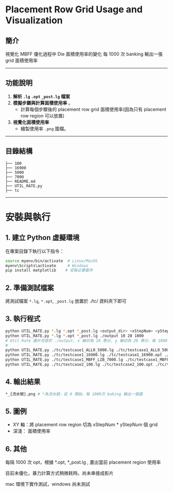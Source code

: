 # Placement Row Grid Usage and Visualization

## 簡介
視覺化 MBFF 優化過程中 Die 面積使用率的變化
每 1000 次 banking 輸出一張 grid 面積使用率

---

## 功能說明
1. **解析 `.lg` `.opt` `_post.lg` 檔案**  
3. **模擬步驟與計算面積使用率**  。
   - 計算每個步驟後的 placement row grid 面積使用率(因為只有 placement row region 可以放置)
4. **視覺化面積使用率**  
   - 繪製使用率 `.png` 圖檔。

---

## 目錄結構
```plaintext
├── 100
├── 16900
├── 5000
├── 7000
├── README.md
├── UTIL_RATE.py
├── tc

```

---

# 安裝與執行

## 1. 建立 Python 虛擬環境
在專案目錄下執行以下指令：

```bash
source myenv/bin/activate  # Linux/MacOS
myenv\Scripts\activate     # Windows
pip install matplotlib    # 安裝必要套件
```

## 2. 準備測試檔案
將測試檔案 `*.lg`, `*.opt`, `_post.lg` 放置於 ./tc/ 資料夾下即可

## 3. 執行程式
```bash
python UTIL_RATE.py *.lg *.opt *_post.lg <output_dir> <xStepNum> <yStepNum> <stepCut>
python UTIL_RATE.py *.lg *.opt *_post.lg ./output 10 20 1000
# Util Rate 圖片存放於 ./output, x 軸切為 10 等分, y 軸切為 20 等分，每 1000次 opt繪製圖片
#
python UTIL_RATE.py ./tc/testcase1_ALL0_5000.lg ./tc/testcase1_ALL0_5000.opt ./tc/testcase1_ALL0_5000_post.lg ./5000 16 16 1000
python UTIL_RATE.py ./tc/testcase1_16900.lg ./tc/testcase1_16900.opt ./tc/testcase1_16900_post.lg ./16900 10 10 500
python UTIL_RATE.py ./tc/testcase1_MBFF_LIB_7000.lg ./tc/testcase1_MBFF_LIB_7000.opt ./tc/testcase1_MBFF_LIB_7000_post.lg ./7000 20 20 1000
python UTIL_RATE.py ./tc/testcase2_100.lg ./tc/testcase2_100.opt ./tc/testcase2_100_post.lg ./100 20 20 1000
```

## 4. 輸出結果
```bash
*_{流水號}.png # *為流水號，從 0 開始，每 1000次 baking 輸出一張圖
```

## 5. 圖例
- XY 軸：將 placement row region 切為 xStepNum * yStepNum 個 grid
- 深淺： 面積使用率

## 6. 其他
每隔 1000 次 opt，根據 *.opt, *_post.lg , 畫出當前 placement region 使用率

目前未優化，暴力計算方式稍微耗時。尚未串接成影片

mac 環境下實作測試，windows 尚未測試


